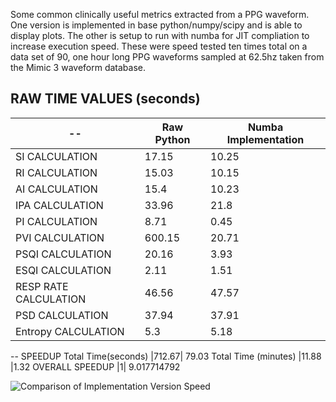 Some common clinically useful metrics extracted from a PPG waveform.
One version is implemented in base python/numpy/scipy and is able to display plots. The other is setup to run with numba for JIT compliation to increase execution speed. These were speed tested ten times total on a data set of 90, one hour long PPG waveforms sampled at 62.5hz taken from the Mimic 3 waveform database. 


## RAW TIME VALUES (seconds)		


| -- | Raw Python | Numba Implementation |
|---|---|---|
| SI CALCULATION | 17.15	| 10.25 |
| RI CALCULATION | 15.03 | 10.15 |
| AI CALCULATION | 15.4	| 10.23 |
| IPA CALCULATION | 33.96 | 21.8 |
| PI CALCULATION | 8.71 |	0.45 |
| PVI CALCULATION	| 600.15 | 20.71 |
| PSQI CALCULATION |20.16 | 3.93 |
| ESQI CALCULATION | 2.11 | 1.51 |
| RESP RATE CALCULATION | 46.56 | 47.57 |
| PSD CALCULATION | 37.94 |	37.91 |
| Entropy CALCULATION | 5.3	| 5.18 |
--
SPEEDUP
Total Time(seconds)  |712.67|	79.03
Total Time (minutes)	|11.88	|1.32
OVERALL SPEEDUP	|1|	9.017714792

![Comparison of Implementation Version Speed](https://github.com/daleblarie/PPG_Waveform_Analysis/assets/33942693/d40c1902-43e2-46e7-aead-5dc9058afa7d)
